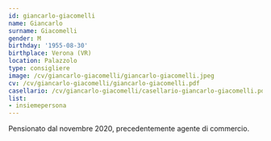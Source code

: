 ```yaml
---
id: giancarlo-giacomelli
name: Giancarlo
surname: Giacomelli
gender: M
birthday: '1955-08-30'
birthplace: Verona (VR)
location: Palazzolo
type: consigliere
image: /cv/giancarlo-giacomelli/giancarlo-giacomelli.jpeg
cv: /cv/giancarlo-giacomelli/giancarlo-giacomelli.pdf
casellario: /cv/giancarlo-giacomelli/casellario-giancarlo-giacomelli.pdf
list:
- insiemepersona
---
```


Pensionato dal novembre 2020, precedentemente agente di commercio.